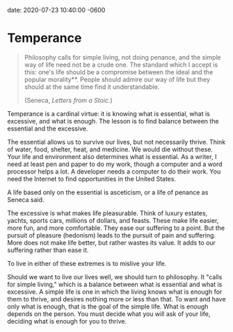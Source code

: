 date: 2020-07-23 10:40:00 -0600

# Temperance

> Philosophy calls for simple living, not doing penance, and the simple way of life need not be a crude one. The standard which I accept is this: one's life should be a compromise between the ideal and the popular morality**. People should admire our way of life but they should at the same time find it understandable.
>
> (Seneca, *Letters from a Stoic*.)


Temperance is a cardinal virtue: it is knowing what is essential, what is excessive, and what is enough. The lesson is to find balance between the essential and the excessive.

The essential allows us to survive our lives, but not necessarily thrive. Think of water, food, shelter, heat, and medicine. We would die without these. Your life and environment also determines what is essential. As a writer, I need at least pen and paper to do my work, though a computer and a word processor helps a lot. A developer needs a computer to do their work. You need the Internet to find opportunities in the United States.

A life based only on the essential is asceticism, or a life of penance as Seneca said.

The excessive is what makes life pleasurable. Think of luxury estates, yachts, sports cars, millions of dollars, and feasts. These make life easier, more fun, and more comfortable. They ease our suffering to a point. But the pursuit of pleasure (hedonism) leads to the pursuit of pain and suffering. More does not make life better, but rather wastes its value. It adds to our suffering rather than ease it.

To live in either of these extremes is to mislive your life.

Should we want to live our lives well, we should turn to philosophy. It "calls for simple living," which is a balance between what is essential and what is excessive. A simple life is one in which the living knows what is enough for them to thrive, and desires nothing more or less than that. To want and have only what is enough, that is the goal of the simple life. What is enough depends on the person. You must decide what you will ask of your life, deciding what is enough for you to thrive.